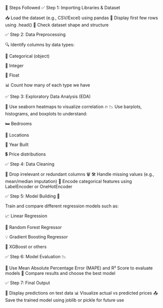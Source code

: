 🧪 Steps Followed
✅ Step 1: Importing Libraries & Dataset

📥 Load the dataset (e.g., CSV/Excel) using pandas
👀 Display first few rows using .head()
📐 Check dataset shape and structure

✅ Step 2: Data Preprocessing

🔍 Identify columns by data types:

🧾 Categorical (object)

🔢 Integer

🔣 Float

📊 Count how many of each type we have

✅ Step 3: Exploratory Data Analysis (EDA)

📌 Use seaborn heatmaps to visualize correlation 🔥
📉 Use barplots, histograms, and boxplots to understand:

🛏️ Bedrooms

📍 Locations

📅 Year Built

💲 Price distributions

✅ Step 4: Data Cleaning

🧽 Drop irrelevant or redundant columns 🗑️
🛠️ Handle missing values (e.g., mean/median imputation)
🔁 Encode categorical features using LabelEncoder or OneHotEncoder

✅ Step 5: Model Building 🧠

Train and compare different regression models such as:

📈 Linear Regression

🌲 Random Forest Regressor

💡 Gradient Boosting Regressor

🧠 XGBoost or others

✅ Step 6: Model Evaluation 📉

📏 Use Mean Absolute Percentage Error (MAPE) and R² Score to evaluate models
📝 Compare results and choose the best model

✅ Step 7: Final Output

🎯 Display predictions on test data
📊 Visualize actual vs predicted prices
📤 Save the trained model using joblib or pickle for future use
